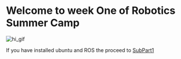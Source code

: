 # Welcome to week One of Robotics Summer Camp

![hi_gif](https://media2.giphy.com/media/v1.Y2lkPTc5MGI3NjExOWsydDNrb2xhajYyODhndDgzazNkMGwzcHU2aXplZTRiaGw0amhvNSZlcD12MV9pbnRlcm5hbF9naWZfYnlfaWQmY3Q9cw/VCOhEfHutr6jxvVtC9/giphy.gif)

If you have installed ubuntu and ROS the proceed to [SubPart1](subpart1/subpart1.md)
 
